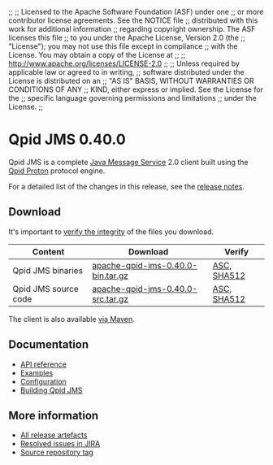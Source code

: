 ;;
;; Licensed to the Apache Software Foundation (ASF) under one
;; or more contributor license agreements.  See the NOTICE file
;; distributed with this work for additional information
;; regarding copyright ownership.  The ASF licenses this file
;; to you under the Apache License, Version 2.0 (the
;; "License"); you may not use this file except in compliance
;; with the License.  You may obtain a copy of the License at
;;
;;   http://www.apache.org/licenses/LICENSE-2.0
;;
;; Unless required by applicable law or agreed to in writing,
;; software distributed under the License is distributed on an
;; "AS IS" BASIS, WITHOUT WARRANTIES OR CONDITIONS OF ANY
;; KIND, either express or implied.  See the License for the
;; specific language governing permissions and limitations
;; under the License.
;;

# Qpid JMS 0.40.0

Qpid JMS is a complete [Java Message Service][jms] 2.0 client built
using the [Qpid Proton]({{site_url}}/proton/index.html) protocol engine.

For a detailed list of the changes in this release, see the [release
notes](release-notes.html).

[jms]: http://en.wikipedia.org/wiki/Java_Message_Service

## Download

It's important to [verify the
integrity]({{site_url}}/download.html#verify-what-you-download) of the
files you download.

| Content | Download | Verify |
|---------|----------|--------|
| Qpid JMS binaries | [apache-qpid-jms-0.40.0-bin.tar.gz](http://archive.apache.org/dist/qpid/jms/0.40.0/apache-qpid-jms-0.40.0-bin.tar.gz) | [ASC](https://archive.apache.org/dist/qpid/jms/0.40.0/apache-qpid-jms-0.40.0-bin.tar.gz.asc), [SHA512](https://archive.apache.org/dist/qpid/jms/0.40.0/apache-qpid-jms-0.40.0-bin.tar.gz.sha512) |
| Qpid JMS source code | [apache-qpid-jms-0.40.0-src.tar.gz](http://archive.apache.org/dist/qpid/jms/0.40.0/apache-qpid-jms-0.40.0-src.tar.gz) | [ASC](https://archive.apache.org/dist/qpid/jms/0.40.0/apache-qpid-jms-0.40.0-src.tar.gz.asc), [SHA512](https://archive.apache.org/dist/qpid/jms/0.40.0/apache-qpid-jms-0.40.0-src.tar.gz.sha512) |

The client is also available [via Maven]({{site_url}}/maven.html).

## Documentation


<div class="two-column" markdown="1">

 - [API reference](http://docs.oracle.com/javaee/7/api/javax/jms/package-summary.html)
 - [Examples](https://github.com/apache/qpid-jms/tree/0.40.0/qpid-jms-examples)
 - [Configuration](docs/index.html)
 - [Building Qpid JMS](building.html)

</div>


## More information

 - [All release artefacts](http://archive.apache.org/dist/qpid/jms/0.40.0)
 - [Resolved issues in JIRA](https://issues.apache.org/jira/issues/?jql=project+%3D+QPIDJMS+AND+fixVersion+%3D+%270.40.0%27+AND+resolution+%3D+%27fixed%27+ORDER+BY+priority+DESC)
 - [Source repository tag](https://gitbox.apache.org/repos/asf/qpid-jms.git/tree/refs/tags/0.40.0)

<script type="text/javascript">
  _deferredFunctions.push(function() {
      if ("0.40.0" === "{{current_jms_release}}") {
          _modifyCurrentReleaseLinks();
      }
  });
</script>